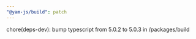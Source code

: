 ```yaml
---
"@yam-js/build": patch
---
```


chore(deps-dev): bump typescript from 5.0.2 to 5.0.3 in /packages/build
